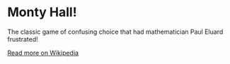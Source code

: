# Monty Hall!

The classic game of confusing choice that had mathematician Paul Eluard frustrated!

[Read more on Wikipedia](https://en.wikipedia.org/wiki/Monty_Hall_problem)
